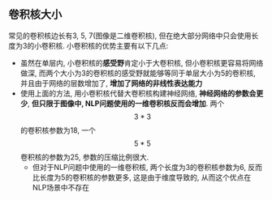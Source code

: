 ## 卷积核大小

常见的卷积核边长有3, 5, 7(图像是二维卷积核), 但在绝大部分网络中只会使用长度为3的小卷积核. 小卷积核的优势主要有以下几点:

- 虽然在单层内, 小卷积核的**感受野**肯定小于大卷积核, 但小卷积核更容易将网络做深, 而两个大小为3的卷积核的感受野就能够等同于单层大小为5的卷积核, 并且由于网络的层数增加了, **增加了网络的非线性表达能力**
- 使用上面的方法, 用小卷积核代替大卷积核构建神经网络, **神经网络的参数会更少**, **但只限于图像中, NLP问题使用的一维卷积核反而会增加**. 两个$$3*3$$的卷积核参数为18, 一个$$5*5$$卷积核的参数为25, 参数的压缩比例很大.
  - 但对于NLP问题中使用的一维卷积核, 两个长度为3的卷积核参数为6, 反而比长度为5的卷积核的参数更多, 这是由于维度导致的, 从而这个优点在NLP场景中不存在
